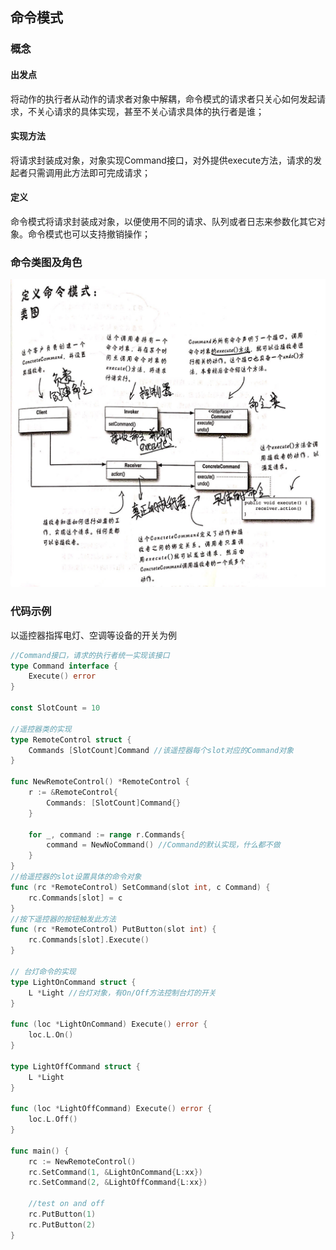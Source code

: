## 命令模式

### 概念

#### 出发点

将动作的执行者从动作的请求者对象中解耦，命令模式的请求者只关心如何发起请求，不关心请求的具体实现，甚至不关心请求具体的执行者是谁；

#### 实现方法

将请求封装成对象，对象实现Command接口，对外提供execute方法，请求的发起者只需调用此方法即可完成请求；

#### 定义

命令模式将请求封装成对象，以便使用不同的请求、队列或者日志来参数化其它对象。命令模式也可以支持撤销操作；

### 命令类图及角色

![](../imgs/command-pattern-class-diagram.jpeg)

### 代码示例

以遥控器指挥电灯、空调等设备的开关为例

```Go
//Command接口，请求的执行者统一实现该接口
type Command interface {
    Execute() error
}

const SlotCount = 10

//遥控器类的实现
type RemoteControl struct {
    Commands [SlotCount]Command //该遥控器每个slot对应的Command对象
}

func NewRemoteControl() *RemoteControl {
    r := &RemoteControl{
        Commands: [SlotCount]Command{}
    } 

    for _, command := range r.Commands{
        command = NewNoCommand() //Command的默认实现，什么都不做
    }
}
//给遥控器的slot设置具体的命令对象
func (rc *RemoteControl) SetCommand(slot int, c Command) {
    rc.Commands[slot] = c
}
//按下遥控器的按钮触发此方法
func (rc *RemoteControl) PutButton(slot int) {
    rc.Commands[slot].Execute()
}

// 台灯命令的实现
type LightOnCommand struct {
    L *Light //台灯对象，有On/Off方法控制台灯的开关
}

func (loc *LightOnCommand) Execute() error {
    loc.L.On()
}

type LightOffCommand struct {
    L *Light
}

func (loc *LightOffCommand) Execute() error {
    loc.L.Off()
}

func main() {
    rc := NewRemoteControl()
    rc.SetCommand(1, &LightOnCommand{L:xx})
    rc.SetCommand(2, &LightOffCommand{L:xx})

    //test on and off
    rc.PutButton(1)
    rc.PutButton(2)
}

```

